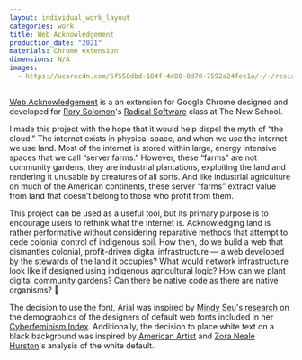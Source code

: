 ```yaml
---
layout: individual_work_layout
categories: work
title: Web Acknowledgement
production_date: "2021"
materials: Chrome extension
dimensions: N/A
images:
  - https://ucarecdn.com/6f558dbd-104f-4d80-8d70-7592a24fee1a/-/-/resize/2400/-/quality/lightest/-/format/auto
---
```

[Web Acknowledgement](https://chrome.google.com/webstore/detail/web-acknowledgement/dimpmephpcddcichkcicdljjgdhjkgop) is a an extension for Google Chrome designed and developed for [Rory Solomon](https://twitter.com/rorys?ref_src=twsrc%5Egoogle%7Ctwcamp%5Eserp%7Ctwgr%5Eauthor)'s [Radical Software](https://criticalengineering.org/) class at The New School.

I made this project with the hope that it would help dispel the myth of “the cloud.” The internet exists in physical space, and when we use the internet we use land. Most of the internet is stored within large, energy intensive spaces that we call “server farms.” However, these “farms” are not community gardens, they are industrial plantations, exploiting the land and rendering it unusable by creatures of all sorts. And like industrial agriculture on much of the American continents, these server “farms” extract value from land that doesn’t belong to those who profit from them.

This project can be used as a useful tool, but its primary purpose is to encourage users to rethink what the internet is. Acknowledging land is rather performative without considering reparative methods that attempt to cede colonial control of indigenous soil. How then, do we build a web that dismantles colonial, profit-driven digital infrastructure — a web developed by the stewards of the land it occupies? What would network infrastructure look like if designed using indigenous agricultural logic? How can we plant digital community gardens? Can there be native code as there are native organisms? 🌱

The decision to use the font, Arial was inspired by [Mindy Seu](https://mindyseu.com/)'s [research](https://walkerart.org/magazine/sharing-as-survival-mindy-seu-cyberfeminism-index) on the demographics of the designers of default web fonts included in her [Cyberfeminism Index](https://cyberfeminismindex.com/). Additionally, the decision to place white text on a black background was inspired by [American Artist](https://unbag.net/end/black-gooey-universe) and [Zora Neale Hurston](https://www.wheelersburg.net/Downloads/Hurston.pdf)'s analysis of the white default.
